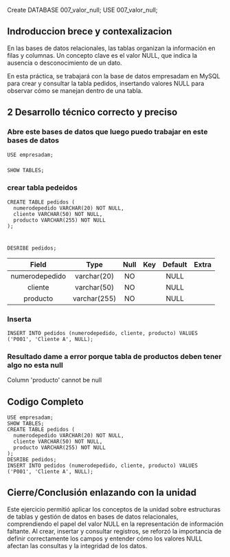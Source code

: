Create DATABASE 007_valor_null;
USE 007_valor_null;


## Indroduccion brece y contexalizacion

En las bases de datos relacionales, las tablas organizan la información en filas y columnas. Un concepto clave es el valor NULL, que indica la ausencia o desconocimiento de un dato.

En esta práctica, se trabajará con la base de datos empresadam en MySQL para crear y consultar la tabla pedidos, insertando valores NULL para observar cómo se manejan dentro de una tabla.



## 2 Desarrollo técnico correcto y preciso

### Abre este bases de datos que luego puedo trabajar en este bases de datos 
```
USE empresadam;
```

### 
```
SHOW TABLES;
```

### crear tabla pedeidos
```
CREATE TABLE pedidos (
  numerodepedido VARCHAR(20) NOT NULL,
  cliente VARCHAR(50) NOT NULL,
  producto VARCHAR(255) NOT NULL
);
       
```
###
```
DESRIBE pedidos;
```

| Field          | Type         | Null | Key | Default | Extra |
|:----------------:|:--------------:|:------:|:-----:|:---------:|:-------:|
| numerodepedido | varchar(20)  | NO   |     | NULL    |       |
| cliente        | varchar(50)  | NO   |     | NULL    |       |
| producto       | varchar(255) | NO   |     | NULL    |       |





### Inserta
```
INSERT INTO pedidos (numerodepedido, cliente, producto) VALUES ('P001', 'Cliente A', NULL);

```
### Resultado dame a error porque tabla de productos deben tener algo no esta null
Column 'producto' cannot be null

## Codigo Completo

```
USE empresadam;
SHOW TABLES;
CREATE TABLE pedidos (
  numerodepedido VARCHAR(20) NOT NULL,
  cliente VARCHAR(50) NOT NULL,
  producto VARCHAR(255) NOT NULL
);
DESRIBE pedidos;
INSERT INTO pedidos (numerodepedido, cliente, producto) VALUES ('P001', 'Cliente A', NULL);

```

## Cierre/Conclusión enlazando con la unidad


Este ejercicio permitió aplicar los conceptos de la unidad sobre estructuras de tablas y gestión de datos en bases de datos relacionales, comprendiendo el papel del valor NULL en la representación de información faltante. Al crear, insertar y consultar registros, se reforzó la importancia de definir correctamente los campos y entender cómo los valores NULL afectan las consultas y la integridad de los datos.